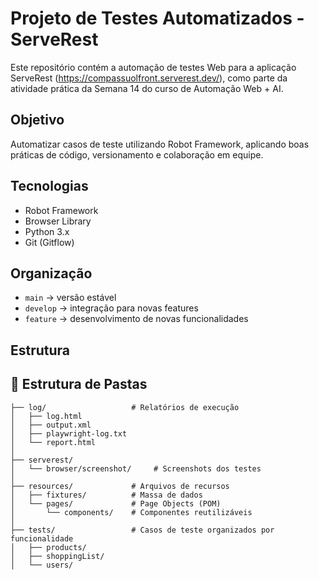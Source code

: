 # Projeto de Testes Automatizados - ServeRest

Este repositório contém a automação de testes Web para a aplicação ServeRest (https://compassuolfront.serverest.dev/), como parte da atividade prática da Semana 14 do curso de Automação Web + AI.

## Objetivo

Automatizar casos de teste utilizando Robot Framework, aplicando boas práticas de código, versionamento e colaboração em equipe.

## Tecnologias

- Robot Framework
- Browser Library
- Python 3.x
- Git (Gitflow)

## Organização

- `main` → versão estável
- `develop` → integração para novas features
- `feature` → desenvolvimento de novas funcionalidades

## Estrutura

## 📁 Estrutura de Pastas

```plaintext
├── log/                   # Relatórios de execução
│   ├── log.html
│   ├── output.xml
│   ├── playwright-log.txt
│   └── report.html
│
├── serverest/
│   └── browser/screenshot/     # Screenshots dos testes
│
├── resources/             # Arquivos de recursos
│   ├── fixtures/          # Massa de dados
│   └── pages/             # Page Objects (POM)
│       └── components/    # Componentes reutilizáveis
│
├── tests/                 # Casos de teste organizados por funcionalidade
│   ├── products/
│   ├── shoppingList/
│   └── users/

